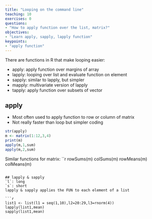 ```yaml
---
title: "Looping on the command line"
teaching: 10
exercises: 0
questions:
- "How to apply function over the list, matrix?"
objectives:
- "Learn apply, sapply, lapply function"
keypoints:
- "apply function"
---
```


There are functions in R that make looping easier:

- apply: apply function over margins of array
- lapply: looping over list and evaluate function on element
- sapply: similar to lapply, but simpler
- mapply: multivariate version of lapply
- tapply: apply function over subsets of vector

## apply
- Most often used to apply function to row or column of matrix
- Not really faster than loop but simpler coding

```r
str(apply)
m <- matrix(1:12,3,4)
print(m)
apply(m,1,sum)
apply(m,2,sum)
```

Similar functions for matrix:
``r
rowSums(m)
colSums(m)
rowMeans(m)
colMeans(m)
```

## lapply & sapply
`l`: long
`s`: short
lapply & sapply applies the FUN to each element of a list

```r
list1 <- list(l1 = seq(1,10),l2=20:29,l3=rnorm(4))
lapply(list1,mean)
sapply(list1,mean)
```

